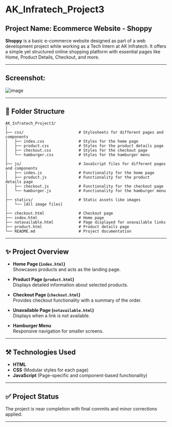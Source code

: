 # AK_Infratech_Project3

## Project Name: **Ecommerce Website - Shoppy**

**Shoppy** is a basic e-commerce website designed as part of a web development project while working as a Tech Intern at AK Infratech. It offers a simple yet structured online shopping platform with essential pages like Home, Product Details, Checkout, and more.

---
## Screenshot:
![image](https://github.com/user-attachments/assets/697d7b84-81f6-4812-b002-a8d6d8d8d3c1)

---

## 📁 Folder Structure

```
AK_Infratech_Project3/
│
├── css/                        # Stylesheets for different pages and components
│   ├── index.css               # Styles for the home page
│   ├── product.css             # Styles for the product details page
│   ├── checkout.css            # Styles for the checkout page
│   └── hamburger.css           # Styles for the hamburger menu
│
├── js/                         # JavaScript files for different pages and components
│   ├── index.js                # Functionality for the home page
│   ├── product.js              # Functionality for the product details page
│   ├── checkout.js             # Functionality for the checkout page
│   └── hamburger.js            # Functionality for the hamburger menu
│
├── statics/                    # Static assets like images
│   └── [All image files]       
│
├── checkout.html               # Checkout page
├── index.html                  # Home page
├── notavailable.html           # Page displayed for unavailable links
├── product.html                # Product details page
└── README.md                   # Project documentation
```

---

## ✨ Project Overview

- **Home Page (`index.html`)**  
  Showcases products and acts as the landing page.

- **Product Page (`product.html`)**  
  Displays detailed information about selected products.

- **Checkout Page (`checkout.html`)**  
  Provides checkout functionality with a summary of the order.

- **Unavailable Page (`notavailable.html`)**  
  Displays when a link is not available.

- **Hamburger Menu**  
  Responsive navigation for smaller screens.

---

## ⚒️ Technologies Used

- **HTML**
- **CSS** (Modular styles for each page)
- **JavaScript** (Page-specific and component-based functionality)

---

## ✅ Project Status

The project is near completion with final commits and minor corrections applied.

---
